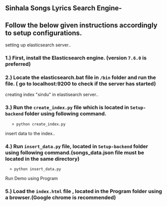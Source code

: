 ## Sinhala Songs Lyrics Search Engine-
## Follow the below given instructions accordingly to setup configurations.

 setting up elasticsearch server..
### 1.) First, install the Elasticsearch engine. (version `7.6.0` is preferred)
### 2.) Locate the elasticsearch.bat file in `/bin` folder and run the file. ( go to localhost:9200 to check if the server has started)

 creating index "sindu" in elastisearch server..
### 3.) Run the `create_index.py` file which is located in `Setup-backend` folder using following command. 
       > python create_index.py

 insert data to the index..
### 4.) Run `insert_data.py` file, located in `Setup-backend` folder using following command.(songs_data.json file must be located in the same directory)
      > python insert_data.py

 Run Demo using Program
### 5.) Load the `index.html` file , located in the Program folder using a browser.(Google chrome is recommended)
